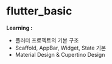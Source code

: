 # flutter_basic

**Learning :**
- 플러터 프로젝트의 기본 구조
- Scaffold, AppBar, Widget, State 기본
- Material Design & Cupertino Design

